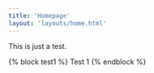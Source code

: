 ```yaml
---
title: 'Homepage'
layout: 'layouts/home.html'
---
```


This is just a test.

{% block test1 %}
    Test 1
{% endblock %}
